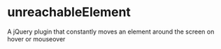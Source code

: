# unreachableElement
A jQuery plugin that constantly moves an element around the screen on hover or mouseover
